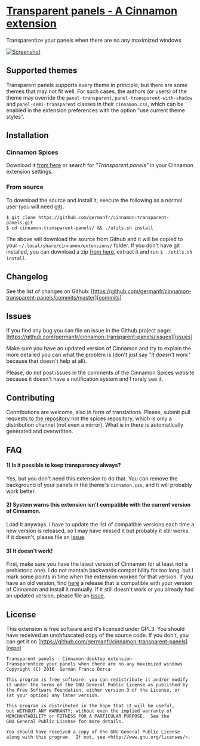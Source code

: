 # [Transparent panels - A Cinnamon extension][repo]

Transparentize your panels when there are no any maximized windows

[![Screenshot](screenshot.png)][repo]

## Supported themes
Transparent panels supports every theme in principle, but there are some themes that may not fit well. For such cases, the authors (or users) of the theme may override the `panel-transparent`, `panel-transparent-with-shadow` and `panel-semi-transparent` classes in their `cinnamon.css`, which can be enabled in the extension preferences with the option "use current theme styles".

## Installation
### Cinnamon Spices
Download it [from here][spices] or search for _"Transparent panels"_ in your Cinnamon extension settings.
### From source
To download the source and install it, execute the following as a normal user (you will need [git](https://git-scm.com/)).
``` shell
$ git clone https://github.com/germanfr/cinnamon-transparent-panels.git
$ cd cinnamon-transparent-panels/ && ./utils.sh install
```
The above will download the source from Github and it will be copied to your `~/.local/share/cinnamon/extensions/` folder. If you don't have git installed, you can download a zip [from here](https://github.com/germanfr/cinnamon-transparent-panels/archive/master.zip), extract it and run `$ ./utils.sh install`.

## Changelog
See the list of changes on Github:  [https://github.com/germanfr/cinnamon-transparent-panels/commits/master][commits]

## Issues
If you find any bug you can file an issue in the Github project page: [https://github.com/germanfr/cinnamon-transparent-panels/issues][issues]

Make sure you have an updated version of Cinnamon and try to explain the more detailed you can what the problem is (don't just say _"it doesn't work"_ because that doesn't help at all).

Please, do not post issues in the comments of the Cinnamon Spices website because it doesn't have a notification system and I rarely see it.

## Contributing
Contributions are welcome, also in form of translations. Please, submit pull requests [to the repository][repo] not the spices repository, which is only a distribution channel (not even a mirror). What is in there is automatically generated and overwritten.

## FAQ
#### 1) Is it possible to keep transparency always?
Yes, but you don't need this extension to do that. You can remove the background of your panels in the theme's `cinnamon.css`, and it will probably work better.

#### 2) System warns this extension isn't compatible with the current version of Cinnamon.
Load it anyways. I have to update the list of compatible versions each time a new version is released, so I may have missed it but probably it still works. If it doesn't, please file an [issue][issues].

#### 3) It doesn't work!
First, make sure you have the latest version of Cinnamon (or at least not a prehistoric one). I do not mantain backwards compatibility for too long, but I mark some points in time when the extension worked for that version. If you have an old version, find [here][releases] a release that is compatible with your version of Cinnamon and install it manually. If it still doesn't work or you already had an updated version, please file an [issue][issues].

## License
This extension is free software and it's licensed under GPL3.
You should have received an unobfuscated copy of the source code. If you don't, you can get it on [https://github.com/germanfr/cinnamon-transparent-panels][repo]

```
Transparent panels - Cinnamon desktop extension
Transparentize your panels when there are no any maximized windows
Copyright (C) 2016  Germán Franco Dorca

This program is free software: you can redistribute it and/or modify
it under the terms of the GNU General Public License as published by
the Free Software Foundation, either version 3 of the License, or
(at your option) any later version.

This program is distributed in the hope that it will be useful,
but WITHOUT ANY WARRANTY; without even the implied warranty of
MERCHANTABILITY or FITNESS FOR A PARTICULAR PURPOSE.  See the
GNU General Public License for more details.

You should have received a copy of the GNU General Public License
along with this program.  If not, see <http://www.gnu.org/licenses/>.
```

[repo]: https://github.com/germanfr/cinnamon-transparent-panels
[commits]: https://github.com/germanfr/cinnamon-transparent-panels/commits/master
[issues]: https://github.com/germanfr/cinnamon-transparent-panels/issues
[releases]: https://github.com/germanfr/cinnamon-transparent-panels/releases
[spices]: https://cinnamon-spices.linuxmint.com/extensions/view/42
